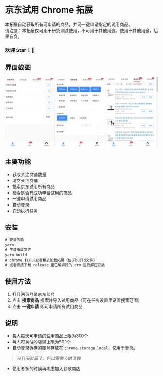 # 京东试用 Chrome 拓展
本拓展自动获取所有可申请的商品，并可一键申请指定的试用商品。<br>
请注意：本拓展仅可用于研究测试使用，不可用于其他用途。使用于其他用途，后果自负。<br>

<h3>欢迎 Star！👏</h3>

## 界面截图
![界面](./interface.png)

## 主要功能
* 获取关注商铺数量
* 清空关注商铺
* 搜索京东试用所有商品
* 检索是否有成功申请试用的商品
* 一键申请试用商品
* 自动登录
* 自动执行任务

## 安装
```js
# 安装依赖
yarn
# 生成拓展文件
yarn build
# chrome 打开开发者模式加载拓展（位于build文件）
# 或者直接下载 release 里已编译好的 crx 进行解压安装
```

## 使用方法
1. 打开网页登录京东账号
2. 点击 **搜索商品** 搜索并导入试用商品（可在任务设置里设置搜索范围）
3. 点击 **一键申请** 即可申请所有试用商品

## 说明
* 每人每天可申请的试用商品上限为300个
* 每人可关注的店铺上限为500个
* 自动登录保存的账号存放在 `chrome.storage.local`，仅用于登录。
>没几天就满了，所以需要及时清理
* 使用者多的时候再考虑加入谷歌商店
